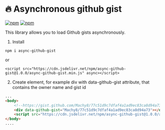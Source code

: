 # 🔥 Asynchronous github gist

[![npm](https://img.shields.io/npm/v/async-github-gist.svg)](https://www.npmjs.com/package/async-github-gist)
[![npm](https://img.shields.io/npm/dm/async-github-gist.svg)](https://www.npmjs.com/package/async-github-gist)

This library allows you to load Github gists asynchronously.

1. Install
````
npm i async-github-gist
````

or

````
<script src="https://cdn.jsdelivr.net/npm/async-github-gist@1.0.0/async-github-gist.min.js" async></script>
````

2. Create element, for example div with data-github-gist attribute, that contains the owner name and gist id

````html
...
<body>
	<!--https://gist.github.com/Machy8/77c51d9c7dfaf4a1ad9ec83ca8d94a73.js-->
	<div data-github-gist="Machy8/77c51d9c7dfaf4a1ad9ec83ca8d94a73"></div>
	<script src="https://cdn.jsdelivr.net/npm/async-github-gist@1.0.0/async-github-gist.min.js" async></script>
</body>
....
````
